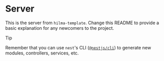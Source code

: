# Server

This is the server from `hilma-template`. Change this README to provide a basic explanation for any newcomers to the project.

> [!Tip]  
> Remember that you can use `nest`'s CLI ([`@nestjs/cli`](https://docs.nestjs.com/cli/overview)) to generate new modules, controllers, services, etc.
